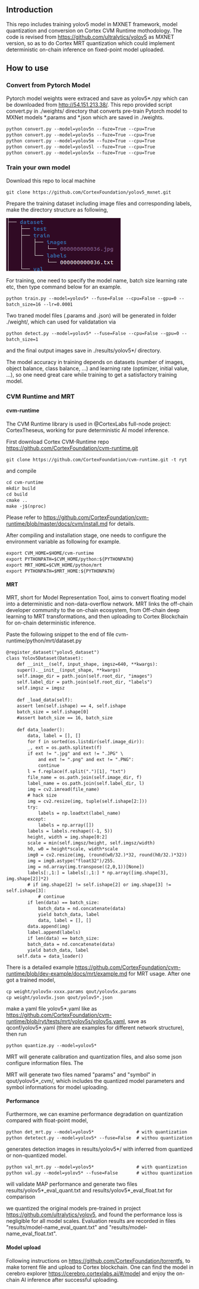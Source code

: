 ## Introduction
This repo includes training yolov5 model in MXNET framework, model quantization and conversion on Cortex CVM Runtime mothodology. The code is revised from https://github.com/ultralytics/yolov5 as MXNET version, so as to do Cortex MRT quantization which could implement deterministic on-chain inference on fixed-point model uploaded.
## How to use

### Convert from Pytorch Model
Pytorch model weights were extraced and save as yolov5*.npy which can be downloaded from http://54.151.213.38/. This repo provided script convert.py in ./weights/ directory that converts pre-train Pytorch model to MXNet models *.params and *.json which are saved in ./weights.

	python convert.py --model=yolov5n --fuze=True --cpu=True
	python convert.py --model=yolov5s --fuze=True --cpu=True
	python convert.py --model=yolov5m --fuze=True --cpu=True
	python convert.py --model=yolov5l --fuze=True --cpu=True
	python convert.py --model=yolov5x --fuze=True --cpu=True

### Train your own model
Download this repo to local machine

    git clone https://github.com/CortexFoundation/yolov5_mxnet.git 

Prepare the training dataset including image files and corresponding labels, make the directory structure as following,

![dataset directory structure](https://github.com/CortexFoundation/yolov5_mxnet/blob/main/src/tree.jpg)

For training, one need to specify the model name, batch size learning rate etc, then type command below for an example.

    python train.py --model=yolov5* --fuse=False --cpu=False --gpu=0 --batch_size=16 --lr=0.0001

Two traned model files (.params and .json) will be generated in folder ./weight/, which can used for validatation via 

    python detect.py --model=yolov5* --fuse=False --cpu=False --gpu=0 --batch_size=1

and the final output images save in ./results/yolov5*/ directory.

The model accuracy in training depends on datasets (number of images, object balance, class balance, ...) and learning rate (optimizer, initial value, ...), so one need great care while training to get a satisfactory training model.

### CVM Runtime and MRT
#### cvm-runtime

The CVM Runtime library is used in @CortexLabs full-node project: CortexTheseus, working for pure deterministic AI model inference.

First download Cortex CVM-Runtime repo https://github.com/CortexFoundation/cvm-runtime.git

    git clone https://github.com/CortexFoundation/cvm-runtime.git -t ryt

and compile

    cd cvm-runtime
    mkdir build
    cd build
    cmake ..
    make -j$(nproc)

Please refer to https://github.com/CortexFoundation/cvm-runtime/blob/master/docs/cvm/install.md for details.

After compiling and installation stage, one needs to configure the environment variable as following for example.

    export CVM_HOME=$HOME/cvm-runtime
    export PYTHONPATH=$CVM_HOME/python:${PYTHONPATH}
    export MRT_HOME=$CVM_HOME/python/mrt
    export PYTHONPATH=$MRT_HOME:${PYTHONPATH}

#### MRT

MRT, short for Model Representation Tool, aims to convert floating model into a deterministic and non-data-overflow network. MRT links the off-chain developer community to the on-chain ecosystem, from Off-chain deep learning to MRT transformations, and then uploading to Cortex Blockchain for on-chain deterministic inference.

Paste the following snippet to the end of file cvm-runtime/python/mrt/dataset.py

	@register_dataset("yolov5_dataset")
	class Yolov5Dataset(Dataset):
	    def __init__(self, input_shape, imgsz=640, **kwargs):
		super().__init__(input_shape, **kwargs)
		self.image_dir = path.join(self.root_dir, "images")
		self.label_dir = path.join(self.root_dir, "labels")
		self.imgsz = imgsz

	    def _load_data(self):
		assert len(self.ishape) == 4, self.ishape
		batch_size = self.ishape[0]
		#assert batch_size == 16, batch_size

		def data_loader():
		    data, label = [], []
		    for f in sorted(os.listdir(self.image_dir)):
			_, ext = os.path.splitext(f)
			if ext != ".jpg" and ext != ".JPG" \
			    and ext != ".png" and ext != ".PNG":
			    continue
			l = f.replace(f.split(".")[1], "txt")
			file_name = os.path.join(self.image_dir, f)
			label_name = os.path.join(self.label_dir, l)
			img = cv2.imread(file_name)
			# hack size
			img = cv2.resize(img, tuple(self.ishape[2:]))
			try:
			    labels = np.loadtxt(label_name)
			except:
			    labels = np.array([])
			labels = labels.reshape((-1, 5))
			height, width = img.shape[0:2]
			scale = min(self.imgsz/height, self.imgsz/width)
			h0, w0 = height*scale, width*scale
			img0 = cv2.resize(img, (round(w0/32.)*32, round(h0/32.)*32))
			img = img0.astype("float32")/255.
			img = nd.array(img.transpose((2,0,1))[None])
			labels[:,1:] = labels[:,1:] * np.array([img.shape[3], img.shape[2]]*2)
			# if img.shape[2] != self.ishape[2] or img.shape[3] != self.ishape[3]:
			    # continue
			if len(data) == batch_size:
			    batch_data = nd.concatenate(data)
			    yield batch_data, label
			    data, label = [], []
			data.append(img)
			label.append(labels)
		    if len(data) == batch_size:
			batch_data = nd.concatenate(data)
			yield batch_data, label
		self.data = data_loader()

There is a detailed example https://github.com/CortexFoundation/cvm-runtime/blob/dev-example/docs/mrt/example.md for MRT usage. After one got a trained model,

    cp weight/yolov5x-xxxx.params qout/yolov5x.params
    cp weight/yolov5x.json qout/yolov5*.json

make a yaml file yolov5*.yaml like as https://github.com/CortexFoundation/cvm-runtime/blob/ryt/tests/mrt/yolov5s/yolov5s.yaml, save as qconf/yolov5*.yaml (there are examples for different network structure), then run

    python quantize.py --model=yolov5*

MRT will generate calibration and quantization files, and also some json configure information files. The 

MRT will generate two files named "params" and "symbol" in qout/yolov5*_cvm/, which includes the quantized model parameters and symbol informations for model uploading.

#### Performance

Furthermore, we can examine performance degradation on quantization compared with float-point model,

    python det_mrt.py --model=yolov5*                # with quantization
    python detetect.py --model=yolov5* --fuse=False  # withou quantization

generates detection images in results/yolov5*/ with inferred from quantized or non-quantized model.

    python val_mrt.py --model=yolov5*                # with quantization
    python val.py --model=yolov5* --fuse=False       # withou quantization

will validate MAP performance and generate two files results/yolov5*_eval_quant.txt and results/yolov5*_eval_float.txt for comparison

we quantized the original models pre-trained in project https://github.com/ultralytics/yolov5, and found the performance loss is negligible for all model scales. Evaluation results are recorded in files "results/model-name_eval_quant.txt" and "results/model-name_eval_float.txt".

#### Model upload

Following instructions on https://github.com/CortexFoundation/torrentfs, to make torrent file and upload to Cortex blockchain. One can find the model in cerebro explorer https://cerebro.cortexlabs.ai/#/model and enjoy the on-chain AI inference after successful uploading.


    

